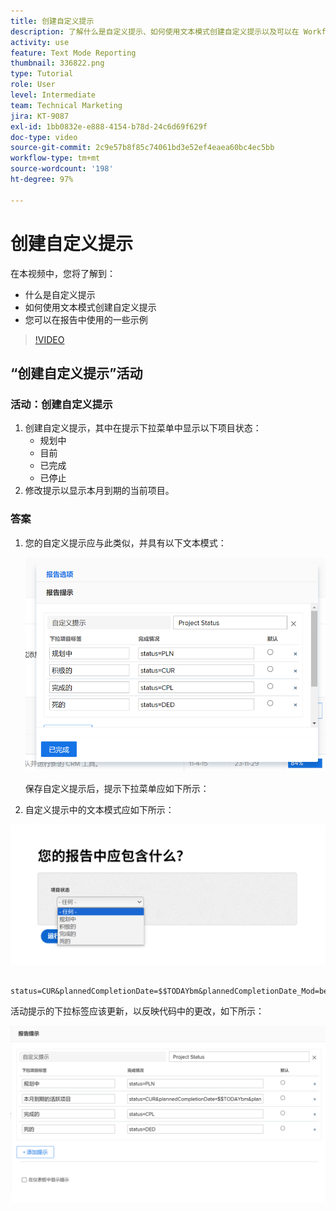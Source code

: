 ```yaml
---
title: 创建自定义提示
description: 了解什么是自定义提示、如何使用文本模式创建自定义提示以及可以在 Workfront 中的报告中使用的一些示例。
activity: use
feature: Text Mode Reporting
thumbnail: 336822.png
type: Tutorial
role: User
level: Intermediate
team: Technical Marketing
jira: KT-9087
exl-id: 1bb0832e-e888-4154-b78d-24c6d69f629f
doc-type: video
source-git-commit: 2c9e57b8f85c74061bd3e52ef4eaea60bc4ec5bb
workflow-type: tm+mt
source-wordcount: '198'
ht-degree: 97%

---
```


# 创建自定义提示

在本视频中，您将了解到：

* 什么是自定义提示
* 如何使用文本模式创建自定义提示
* 您可以在报告中使用的一些示例

>[!VIDEO](https://video.tv.adobe.com/v/336822/?quality=12&learn=on)

## “创建自定义提示”活动


### 活动：创建自定义提示

1. 创建自定义提示，其中在提示下拉菜单中显示以下项目状态：
   * 规划中
   * 目前
   * 已完成
   * 已停止
1. 修改提示以显示本月到期的当前项目。

### 答案

1. 您的自定义提示应与此类似，并具有以下文本模式：

   ![在文本模式下创建新过滤器的屏幕图像](assets/cp-01.png)

   保存自定义提示后，提示下拉菜单应如下所示：

1. 自定义提示中的文本模式应如下所示：

![在文本模式下创建新过滤器的屏幕图像](assets/cp-02.png)

```
   status=CUR&plannedCompletionDate=$$TODAYbm&plannedCompletionDate_Mod=between&plannedCompletionDate_Range=$$TODAYem 
```

活动提示的下拉标签应该更新，以反映代码中的更改，如下所示：

![在文本模式下创建新过滤器的屏幕图像](assets/cp-02a.png)
